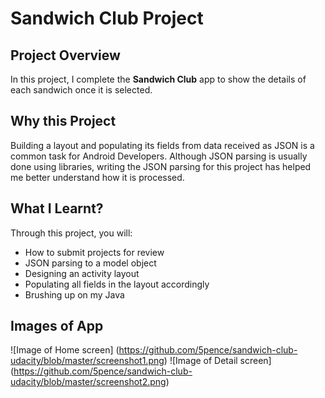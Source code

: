 # Sandwich Club Project 

## Project Overview
In this project, I complete the **Sandwich Club** app to
show the details of each sandwich once it is selected.

## Why this Project

Building a layout and populating its fields from data received as JSON
is a common task for Android Developers. Although JSON parsing is usually
done using libraries, writing the JSON parsing for  this project has
helped me better understand how it is processed.

## What I Learnt?
Through this project, you will:
- How to submit projects for review
- JSON parsing to a model object
- Designing an activity layout
- Populating all fields in the layout accordingly
- Brushing up on my Java

## Images of App
![Image of Home screen]
(https://github.com/5pence/sandwich-club-udacity/blob/master/screenshot1.png)
![Image of Detail screen]
(https://github.com/5pence/sandwich-club-udacity/blob/master/screenshot2.png)